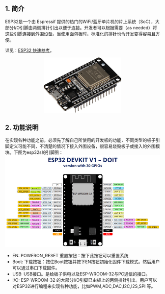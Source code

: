 ## 1. 简介
ESP32是一个由 Espressif 提供的热门的WiFi/蓝牙单片机的片上系统（SoC），大部分I/O引脚由两侧排针引出以便于连接。开发者可以根据需要（as needed）将这些引脚连接到外围设备。当使用面包板时，标准化的排针也令开发变得容易且方便。

详见：[ESP32 快速参考](https://docs.singtown.com/micropython/zh/latest/esp32/esp32/quickref.html)。

<div align="center">
<img src="./images/esp32.jpg" width="50%">
</div>

## 2. 功能说明
在实现各种功能之前，必须先了解自己所使用的开发板的功能，不同类型的板子引脚定义可能不同，不清楚的情况下接入外围设备，很容易烧毁板子或接入的外围模块。下图为esp32s的引脚图：
![](./images/esp32s-pins.png)

- EN: POWERON_RESET 重置按钮：按下此按钮可以重置系统
- Boot: 下载按钮：按住Boot按钮并按下EN按钮初始化固件下载模式。然后用户可以通过串口下载固件。
- USB: USB接口。是给板子供电以及ESP-WROOM-32与PC通信的接口。
- I/O: ESP-WROOM-32 的大部分I/O引脚已由板上的两侧排针引出。用户可以对ESP32进行编程来实现各种功能，比如PWM,ADC,DAC,I2C,I2S,SPI 等。